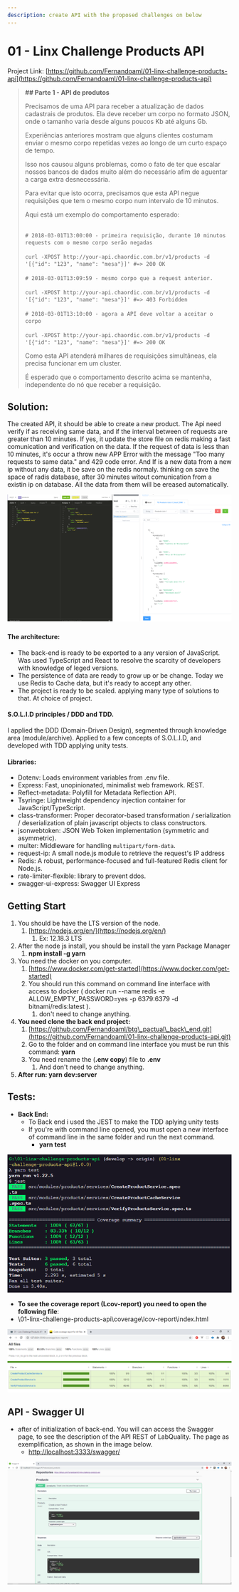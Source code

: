 ```yaml
---
description: create API with the proposed challenges on below
---
```


# 01 - Linx Challenge Products API

Project Link: [https://github.com/Fernandoaml/01-linx-challenge-products-api](https://github.com/Fernandoaml/01-linx-challenge-products-api)

> **\#\# Parte 1 - API de produtos**
>
> Precisamos de uma API para receber a atualização de dados cadastrais de produtos. Ela deve receber um corpo no formato JSON, onde o tamanho varia desde alguns poucos Kb até alguns Gb.
>
> Experiências anteriores mostram que alguns clientes costumam enviar o mesmo corpo repetidas vezes ao longo de um curto espaço de tempo.
>
> Isso nos causou alguns problemas, como o fato de ter que escalar nossos bancos de dados muito além do necessário afim de aguentar a carga extra desnecessária.
>
> Para evitar que isto ocorra, precisamos que esta API negue requisições que tem o mesmo corpo num intervalo de 10 minutos.
>
> Aqui está um exemplo do comportamento esperado:
>
> ```text
>
> # 2018-03-01T13:00:00 - primeira requisição, durante 10 minutos requests com o mesmo corpo serão negadas
>
> curl -XPOST http://your-api.chaordic.com.br/v1/products -d '[{"id": "123", "name": "mesa"}]' #=> 200 OK
>
> # 2018-03-01T13:09:59 - mesmo corpo que a request anterior.
>
> curl -XPOST http://your-api.chaordic.com.br/v1/products -d '[{"id": "123", "name": "mesa"}]' #=> 403 Forbidden
>
> # 2018-03-01T13:10:00 - agora a API deve voltar a aceitar o corpo
>
> curl -XPOST http://your-api.chaordic.com.br/v1/products -d '[{"id": "123", "name": "mesa"}]' #=> 200 OK
> ```
>
> Como esta API atenderá milhares de requisições simultâneas, ela precisa funcionar em um cluster.
>
> É esperado que o comportamento descrito acima se mantenha, independente do nó que receber a requisição.

## Solution:

The created API, it should be able to create a new product. The Api need verify if as receiving same data, and if the interval between of requests are greater than 10 minutes. If yes, it update the store file on redis making a fast comunication and verification on the data. If the request of data is less than 10 minutes, it's occur a throw new APP Error with the message "Too many requests to same data." and 429 code error. And If is a new data from a new ip without any data, it be save on the redis normaly. thinking on save the space of radis database, after 30 minutes witout comunication from a existin ip on database. All the data from them will be ereased automatically.

![](.gitbook/assets/primeira_imagem.png)

### 

#### The architecture:

* The back-end is ready to be exported to a any version of JavaScript. Was used TypeScript and React to resolve the scarcity of developers with knowledge of leged versions.
* The persistence of data are ready to grow up or be change. Today we use Redis to Cache data, but it's ready to accept any other.
* The project is ready to be scaled. applying many type of solutions to that. At choice of project.

#### S.O.L.I.D principles / DDD and TDD.

I applied the DDD \(Domain-Driven Design\), segmented through knowledge area \(module/archive\). Applied to a few concepts of S.O.L.I.D, and developed with TDD applying unity tests.

#### Libraries:

* Dotenv: Loads environment variables from .env file.
* Express: Fast, unopinionated, minimalist web framework. REST.
* Reflect-metadata: Polyfill for Metadata Reflection API.
* Tsyringe: Lightweight dependency injection container for JavaScript/TypeScript.
* class-transformer: Proper decorator-based transformation / serialization / deserialization of plain javascript objects to class constructors.
* jsonwebtoken: JSON Web Token implementation \(symmetric and asymmetric\).
* multer: Middleware for handling `multipart/form-data`.
* request-ip: A small node.js module to retrieve the request's IP address
* Redis: A robust, performance-focused and full-featured Redis client for Node.js.
* rate-limiter-flexible: library to prevent ddos.
* swagger-ui-express: Swagger UI Express

## Getting Start

1. You should be have the LTS version of the node.
   1. [https://nodejs.org/en/](https://nodejs.org/en/)
      1. Ex: 12.18.3 LTS
2. After the node js install, you should be install the yarn Package Manager
   1. **npm install -g yarn**
3. You need the docker on you computer.
   1. [https://www.docker.com/get-started](https://www.docker.com/get-started)
   2. You should run this command on command line interface with access to docker \( docker run --name redis -e ALLOW\_EMPTY\_PASSWORD=yes -p 6379:6379 -d bitnami/redis:latest \).
      1. don't need to change anything.
4. **You need clone the back end project:**
   1. [https://github.com/Fernandoaml/btg\_pactual\_back\_end.git](https://github.com/Fernandoaml/01-linx-challenge-products-api.git)
   2. Go to the folder and on command line interface you must be run this command: **yarn**
   3. You need rename the \(**.env copy**\) file to **.env** 
      1. And don't need to change anything.
5. **After run: yarn dev:server**

## **Tests:**

* **Back End:**
  * To Back end i used the JEST to make the TDD aplying unity tests
  * If you're with command line opened, you must open a new interface of command line in the same folder and run the next command.
    * **yarn test**

![](.gitbook/assets/jest.png)

*  **To see the coverage report \(Lcov-report\) you need to open the following file**:
  * \01-linx-challenge-products-api\coverage\lcov-report\index.html

![](.gitbook/assets/lcov.png)

## API - Swagger UI

* after of initialization of back-end. You will can access the Swagger page, to see the description of the API REST of LabQuality. The page as exemplification, as shown in the image below.
  * [http://localhost:3333/swagger/](http://localhost:3333/swagger/)

![](.gitbook/assets/s.png)

